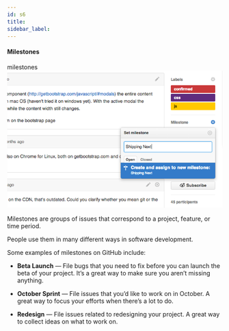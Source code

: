 ```yaml
---
id: s6
title:
sidebar_label:
---
```



#### Milestones
milestones
![xxx](https://raw.githubusercontent.com/ChickenKyiv/awesome-git-article/master/img/issues/milestones.png)

Milestones are groups of issues that correspond to a project, feature, or time period.

People use them in many different ways in software development.

Some examples of milestones on GitHub include:

- **Beta Launch** — File bugs that you need to fix before you can launch the beta of your project.
It’s a great way to make sure you aren’t missing anything.

- **October Sprint** — File issues that you’d like to work on in October.
A great way to focus your efforts when there’s a lot to do.

- **Redesign** — File issues related to redesigning your project.
A great way to collect ideas on what to work on.
